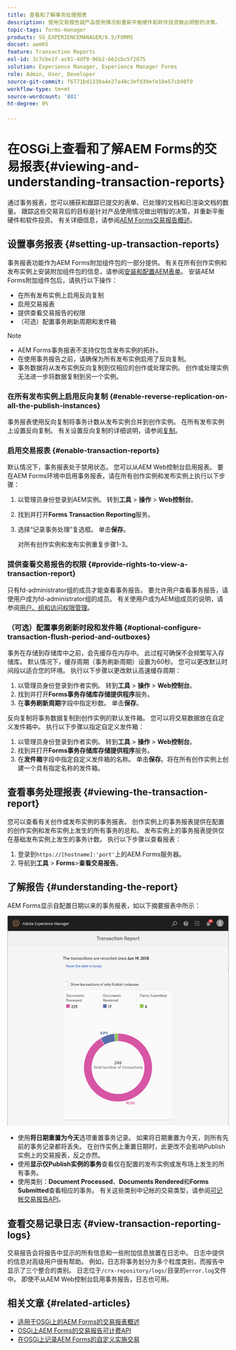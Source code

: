 ```yaml
---
title: 查看和了解事务处理报表
description: 使用交易报告就产品使用情况和重新平衡硬件和软件投资做出明智的决策。
topic-tags: forms-manager
products: SG_EXPERIENCEMANAGER/6.5/FORMS
docset: aem65
feature: Transaction Reports
exl-id: 3c7cbe1f-ac81-4df9-96b2-662cbc5f2075
solution: Experience Manager, Experience Manager Forms
role: Admin, User, Developer
source-git-commit: f6771bd1338a4e27a48c3efd39efe18e57cb98f9
workflow-type: tm+mt
source-wordcount: '881'
ht-degree: 0%

---
```


# 在OSGi上查看和了解AEM Forms的交易报表{#viewing-and-understanding-transaction-reports}

通过事务报表，您可以捕获和跟踪已提交的表单、已处理的文档和已渲染文档的数量。 跟踪这些交易背后的目标是针对产品使用情况做出明智的决策，并重新平衡硬件和软件投资。 有关详细信息，请参阅[AEM Forms交易报告概述](../../forms/using/transaction-reports-overview.md)。

## 设置事务报表  {#setting-up-transaction-reports}

事务报表功能作为AEM Forms附加组件包的一部分提供。 有关在所有创作实例和发布实例上安装附加组件包的信息，请参阅[安装和配置AEM表单](/help/forms/using/installing-configuring-aem-forms-osgi.md)。 安装AEM Forms附加组件包后，请执行以下操作：

* 在所有发布实例上启用反向复制
* 启用交易报表
* 提供查看交易报告的权限
* （可选）配置事务刷新周期和发件箱[](/help/forms/using/installing-configuring-aem-forms-osgi.md)

>[!NOTE]
>
>* AEM Forms事务报表不支持仅包含发布实例的拓扑。
>* 在使用事务报告之前，请确保为所有发布实例启用了反向复制。
>* 事务数据将从发布实例反向复制到仅相应的创作或处理实例。 创作或处理实例无法进一步将数据复制到另一个实例。
>

### 在所有发布实例上启用反向复制 {#enable-reverse-replication-on-all-the-publish-instances}

事务报表使用反向复制将事务计数从发布实例合并到创作实例。 在所有发布实例上设置反向复制。 有关设置反向复制的详细说明，请参阅[复制](/help/sites-deploying/replication.md)。

### 启用交易报表 {#enable-transaction-reports}

默认情况下，事务报表处于禁用状态。 您可以从AEM Web控制台启用报表。 要在AEM Forms环境中启用事务报表，请在所有创作实例和发布实例上执行以下步骤：

1. 以管理员身份登录到AEM实例。 转到&#x200B;**工具** > **操作** > **Web控制台**。
1. 找到并打开&#x200B;**Forms Transaction Reporting**&#x200B;服务。
1. 选择“记录事务处理”复选框。 单击&#x200B;**保存**。

   对所有创作实例和发布实例重复步骤1-3。

### 提供查看交易报告的权限 {#provide-rights-to-view-a-transaction-report}

只有fd-administrator组的成员才能查看事务报告。 要允许用户查看事务报告，请使用户成为fd-administrator组的成员。 有关使用户成为AEM组成员的说明，请参阅[用户、组和访问权限管理](/help/sites-administering/user-group-ac-admin.md)。

### （可选）配置事务刷新时段和发件箱 {#optional-configure-transaction-flush-period-and-outboxes}

事务在存储到存储库中之前，会先缓存在内存中。 此过程可确保不会频繁写入存储库。 默认情况下，缓存周期（事务刷新周期）设置为60秒。 您可以更改默认时间段以适合您的环境。 执行以下步骤以更改默认高速缓存周期：

1. 以管理员身份登录到作者实例。 转到&#x200B;**工具** > **操作** > **Web控制台**。
1. 找到并打开&#x200B;**Forms事务存储库存储提供程序**&#x200B;服务。
1. 在&#x200B;**事务刷新周期**&#x200B;字段中指定秒数。 单击&#x200B;**保存**。

反向复制将事务数据复制到创作实例的默认发件箱。 您可以将交易数据放在自定义发件箱中。 执行以下步骤以指定自定义发件箱：

1. 以管理员身份登录到作者实例。 转到&#x200B;**工具** > **操作** > **Web控制台**。
1. 找到并打开&#x200B;**Forms事务存储库存储提供程序**&#x200B;服务。
1. 在&#x200B;**发件箱**&#x200B;字段中指定自定义发件箱的名称。 单击&#x200B;**保存**。将在所有创作实例上创建一个具有指定名称的发件箱。

## 查看事务处理报表 {#viewing-the-transaction-report}

您可以查看有关创作或发布实例的事务报表。 创作实例上的事务报表提供在配置的创作实例和发布实例上发生的所有事务的总和。 发布实例上的事务报表提供仅在基础发布实例上发生的事务计数。 执行以下步骤以查看报表：

1. 登录到`https://[hostname]:'port'`上的AEM Forms服务器。
1. 导航到&#x200B;**工具** > **Forms**>**查看交易报告**。

## 了解报告 {#understanding-the-report}

AEM Forms显示自配置日期以来的事务报表，如以下摘要报表中所示：

![sample-transaction-report-author](assets/sample-transaction-report-author.png)

* 使用&#x200B;**将日期重置为今天**&#x200B;选项重置事务记录。 如果将日期重置为今天，则所有先前的事务记录都将丢失。 在创作实例上重置日期时，此更改不会影响Publish实例上的交易报表，反之亦然。
* 使用&#x200B;**显示仅Publish实例的事务**&#x200B;查看仅在配置的发布实例或发布场上发生的所有事务。
* 使用类别：**Document Processed**、**Documents Rendered**&#x200B;和&#x200B;**Forms Submitted**&#x200B;查看相应的事务。 有关这些类别中记帐的交易类型，请参阅[可记帐交易报告API](../../forms/using/transaction-reports-billable-apis.md)。

## 查看交易记录日志 {#view-transaction-reporting-logs}

交易报告会将报告中显示的所有信息和一些附加信息放置在日志中。 日志中提供的信息对高级用户很有帮助。 例如，日志将事务划分为多个粒度类别，而报告中显示了三个整合的类别。 日志位于`/crx-repository/logs/`目录的`error.log`文件中。 即使不从AEM Web控制台启用事务报告，日志也可用。

## 相关文章 {#related-articles}

* [适用于OSGi上的AEM Forms的交易报表概述](../../forms/using/transaction-reports-overview.md)
* [OSGi上AEM Forms的交易报告可计费API](../../forms/using/transaction-reports-billable-apis.md)
* [在OSGi上记录AEM Forms的自定义实施交易](/help/forms/using/record-transaction-custom-implementation.md)
